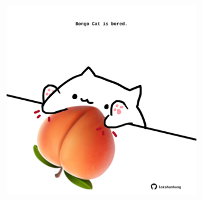 <!-- built at 19/10/2024, 09:00:45 UTC -->
<p align="center">
  <img width="500" height="500" src="./ReadmeImage.svg">
</p>
